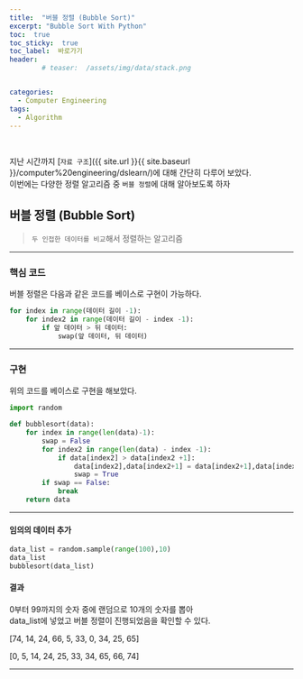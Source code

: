 ```yaml
---
title:  "버블 정렬 (Bubble Sort)"  
excerpt: "Bubble Sort With Python"
toc:  true
toc_sticky:  true
toc_label:  바로가기
header:
        # teaser:  /assets/img/data/stack.png


categories:
  - Computer Engineering
tags:
  - Algorithm
---
```

<br/>

지난 시간까지 [`자료 구조`]({{ site.url }}{{ site.baseurl }}/computer%20engineering/dslearn/)에 대해 간단히 다루어 보았다.<br/>
이번에는 다양한 정렬 알고리즘 중 `버블 정렬`에 대해 알아보도록 하자 <br/>


## 버블 정렬 (Bubble Sort)
> `두 인접한 데이터를 비교`해서 정렬하는 알고리즘

---

### 핵심 코드
버블 정렬은 다음과 같은 코드를 베이스로 구현이 가능하다.

```python
for index in range(데이터 길이 -1):
    for index2 in range(데이터 길이 - index -1):
        if 앞 데이터 > 뒤 데이터:
            swap(앞 데이터, 뒤 데이터)
```

---

### 구현
위의 코드를 베이스로 구현을 해보았다.  
```python
import random

def bubblesort(data):
    for index in range(len(data)-1):
        swap = False
        for index2 in range(len(data) - index -1):
            if data[index2] > data[index2 +1]:
                data[index2],data[index2+1] = data[index2+1],data[index2]
                swap = True
        if swap == False:
            break
    return data
```

---

#### 임의의 데이터 추가
```python
data_list = random.sample(range(100),10)
data_list
bubblesort(data_list)
```

#### 결과
0부터 99까지의 숫자 중에 랜덤으로 10개의 숫자를 뽑아  
data_list에 넣었고 버블 정렬이 진행되었음을 확인할 수 있다. 

[74, 14, 24, 66, 5, 33, 0, 34, 25, 65]  
  
[0, 5, 14, 24, 25, 33, 34, 65, 66, 74]

---